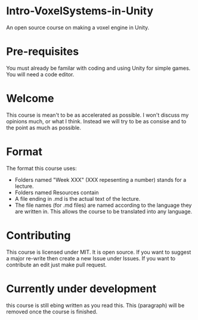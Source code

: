# Intro-VoxelSystems-in-Unity
An open source course on making a voxel engine in Unity.

# Pre-requisites
You must already be familar with coding and using Unity for simple games.
You will need a code editor.

# Welcome
This course is mean't to be as accelerated as possible. I won't discuss my opinions much, or what I think. Instead we will try to be as consise and to the point as much as possible.

# Format
The format this course uses:
 - Folders named "Week XXX" (XXX repesenting a number) stands for a lecture.
 - Folders named Resources contain
 - A file ending in .md is the actual text of the lecture.
 - The file names (for .md files) are named according to the language they are written in. This allows the course to be translated into any language.

 # Contributing
 This course is licensed under MIT.
 It is open source.
 If you want to suggest a major re-write then create a new Issue under Issues.
 If you want to contribute an edit just make pull request.

 # Currently under development
 this course is still ebing written as you read this. This (paragraph) will be removed once the course is finished.